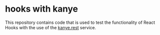 # hooks with kanye

This repository contains code that is used to test the functionality of React Hooks with the use of the [kanye.rest](https://kanye.rest/) service.
